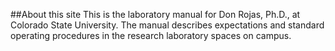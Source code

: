 ##About this site
This is the laboratory manual for Don Rojas, Ph.D., at Colorado State University. The manual describes expectations and standard operating procedures in the research laboratory spaces on campus.